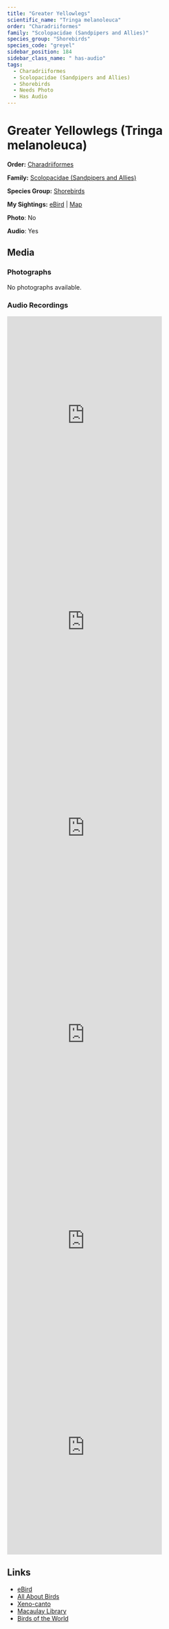 ```yaml
---
title: "Greater Yellowlegs"
scientific_name: "Tringa melanoleuca"
order: "Charadriiformes"
family: "Scolopacidae (Sandpipers and Allies)"
species_group: "Shorebirds"
species_code: "greyel"
sidebar_position: 184
sidebar_class_name: " has-audio"
tags: 
  - Charadriiformes
  - Scolopacidae (Sandpipers and Allies)
  - Shorebirds
  - Needs Photo
  - Has Audio
---
```


# Greater Yellowlegs (Tringa melanoleuca)

**Order:** [Charadriiformes](/tags/charadriiformes)

**Family:** [Scolopacidae (Sandpipers and Allies)](/tags/scolopacidae-sandpipers-and-allies)

**Species Group:** [Shorebirds](/tags/shorebirds)

**My Sightings:** [eBird](https://ebird.org/lifelist?r=world&time=life&spp=greyel) | [Map](/map?species_code=greyel)

**Photo**: No 

**Audio**: Yes

## Media
### Photographs
No photographs available.

### Audio Recordings
<iframe src="https://macaulaylibrary.org/asset/626557653/embed" width="360" height="480" frameborder="0" allowfullscreen></iframe>
<iframe src="https://macaulaylibrary.org/asset/626618150/embed" width="360" height="480" frameborder="0" allowfullscreen></iframe>
<iframe src="https://macaulaylibrary.org/asset/626684975/embed" width="360" height="480" frameborder="0" allowfullscreen></iframe>
<iframe src="https://macaulaylibrary.org/asset/626684976/embed" width="360" height="480" frameborder="0" allowfullscreen></iframe>
<iframe src="https://macaulaylibrary.org/asset/626917174/embed" width="360" height="480" frameborder="0" allowfullscreen></iframe>
<iframe src="https://macaulaylibrary.org/asset/626917175/embed" width="360" height="480" frameborder="0" allowfullscreen></iframe>

## Links
* [eBird](https://ebird.org/species/greyel) 
* [All About Birds](https://www.allaboutbirds.org/guide/greyel) 
* [Xeno-canto](https://www.xeno-canto.org/species/tringa-melanoleuca) 
* [Macaulay Library](https://search.macaulaylibrary.org/catalog?taxonCode=greyel&sort=rating_rank_desc)
* [Birds of the World](https://birdsoftheworld.org/bow/species/greyel)
